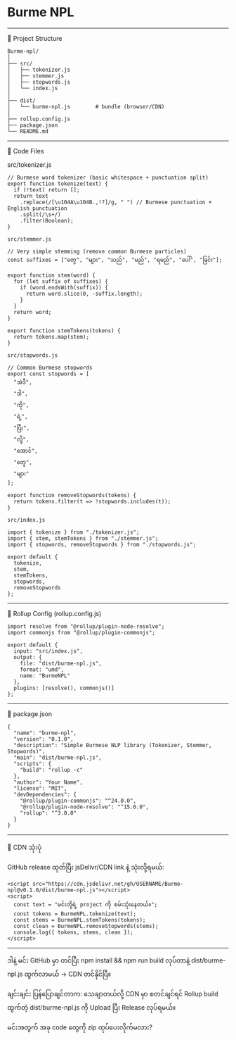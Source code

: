 # Burme NPL 
---

📂 Project Structure
```
Burme-npl/
│
├── src/
│   ├── tokenizer.js
│   ├── stemmer.js
│   ├── stopwords.js
│   └── index.js
│
├── dist/
│   └── burme-npl.js        # bundle (browser/CDN)
│
├── rollup.config.js
├── package.json
└── README.md
```

---

📌 Code Files

src/tokenizer.js
```
// Burmese word tokenizer (basic whitespace + punctuation split)
export function tokenize(text) {
  if (!text) return [];
  return text
    .replace(/[\u104A\u104B.,!?]/g, " ") // Burmese punctuation + English punctuation
    .split(/\s+/)
    .filter(Boolean);
}

src/stemmer.js

// Very simple stemming (remove common Burmese particles)
const suffixes = ["တွေ", "များ", "သည်", "မည်", "ရမည်", "ပေါ်", "ခြင်း"];

export function stem(word) {
  for (let suffix of suffixes) {
    if (word.endsWith(suffix)) {
      return word.slice(0, -suffix.length);
    }
  }
  return word;
}

export function stemTokens(tokens) {
  return tokens.map(stem);
}

src/stopwords.js

// Common Burmese stopwords
export const stopwords = [
  "အဲဒီ",
  "ဒါ",
  "ကို",
  "ရဲ့",
  "ပြီး",
  "လို့",
  "အောင်",
  "တွေ",
  "များ"
];

export function removeStopwords(tokens) {
  return tokens.filter(t => !stopwords.includes(t));
}

src/index.js

import { tokenize } from "./tokenizer.js";
import { stem, stemTokens } from "./stemmer.js";
import { stopwords, removeStopwords } from "./stopwords.js";

export default {
  tokenize,
  stem,
  stemTokens,
  stopwords,
  removeStopwords
};

```
---

📌 Rollup Config (rollup.config.js)
```
import resolve from "@rollup/plugin-node-resolve";
import commonjs from "@rollup/plugin-commonjs";

export default {
  input: "src/index.js",
  output: {
    file: "dist/burme-npl.js",
    format: "umd",
    name: "BurmeNPL"
  },
  plugins: [resolve(), commonjs()]
};

```
---

📌 package.json
```
{
  "name": "burme-npl",
  "version": "0.1.0",
  "description": "Simple Burmese NLP library (Tokenizer, Stemmer, Stopwords)",
  "main": "dist/burme-npl.js",
  "scripts": {
    "build": "rollup -c"
  },
  "author": "Your Name",
  "license": "MIT",
  "devDependencies": {
    "@rollup/plugin-commonjs": "^24.0.0",
    "@rollup/plugin-node-resolve": "^15.0.0",
    "rollup": "^3.0.0"
  }
}

```
---

📌 CDN သုံးပုံ

GitHub release ထုတ်ပြီး jsDelivr/CDN link နဲ့ သုံးလို့ရမယ်:
```
<script src="https://cdn.jsdelivr.net/gh/USERNAME/Burme-npl@v0.1.0/dist/burme-npl.js"></script>
<script>
  const text = "မင်းတို့ရဲ့ project ကို စမ်းသုံးနေတယ်။";
  const tokens = BurmeNPL.tokenize(text);
  const stems = BurmeNPL.stemTokens(tokens);
  const clean = BurmeNPL.removeStopwords(stems);
  console.log({ tokens, stems, clean });
</script>

```
---

ဒါနဲ့ မင်း GitHub မှာ တင်ပြီး npm install && npm run build လုပ်တာနဲ့ dist/burme-npl.js ထွက်လာမယ် → CDN တင်နိုင်ပြီ။

ချင်းချင်း ပြန်ပြောချင်တာက: သေချာတယ်လို့ CDN မှာ စတင်ချင်ရင် Rollup build ထွက်တဲ့ dist/burme-npl.js ကို Upload ပြီး Release လုပ်ရမယ်။

မင်းအတွက် အခု code တွေကို zip ထုပ်ပေးလိုက်မလား?

